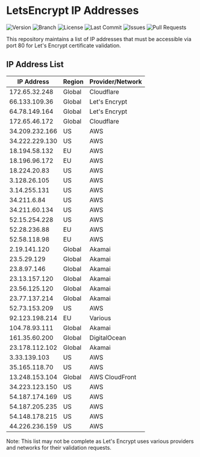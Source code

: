 # LetsEncrypt IP Addresses
![Version](https://img.shields.io/github/v/tag/n3roGit/LetsEncryptIPs?label=Version&cache_seconds=0)
![Branch](https://img.shields.io/badge/dynamic/json?color=blue&label=Branch&query=$.default_branch&url=https://api.github.com/repos/n3roGit/LetsEncryptIPs)
![License](https://img.shields.io/github/license/n3roGit/LetsEncryptIPs)
![Last Commit](https://img.shields.io/github/last-commit/n3roGit/LetsEncryptIPs)
![Issues](https://img.shields.io/github/issues/n3roGit/LetsEncryptIPs)
![Pull Requests](https://img.shields.io/github/issues-pr/n3roGit/LetsEncryptIPs)

This repository maintains a list of IP addresses that must be accessible via port 80 for Let's Encrypt certificate validation.

## IP Address List

| IP Address      | Region | Provider/Network    |
|-----------------|--------|-------------------|
| 172.65.32.248  | Global | Cloudflare       |
| 66.133.109.36  | Global | Let's Encrypt    |
| 64.78.149.164  | Global | Let's Encrypt    |
| 172.65.46.172  | Global | Cloudflare       |
| 34.209.232.166 | US     | AWS              |
| 34.222.229.130 | US     | AWS              |
| 18.194.58.132  | EU     | AWS              |
| 18.196.96.172  | EU     | AWS              |
| 18.224.20.83   | US     | AWS              |
| 3.128.26.105   | US     | AWS              |
| 3.14.255.131   | US     | AWS              |
| 34.211.6.84    | US     | AWS              |
| 34.211.60.134  | US     | AWS              |
| 52.15.254.228  | US     | AWS              |
| 52.28.236.88   | EU     | AWS              |
| 52.58.118.98   | EU     | AWS              |
| 2.19.141.120   | Global | Akamai           |
| 23.5.29.129    | Global | Akamai           |
| 23.8.97.146    | Global | Akamai           |
| 23.13.157.120  | Global | Akamai           |
| 23.56.125.120  | Global | Akamai           |
| 23.77.137.214  | Global | Akamai           |
| 52.73.153.209  | US     | AWS              |
| 92.123.198.214 | EU     | Various          |
| 104.78.93.111  | Global | Akamai           |
| 161.35.60.200  | Global | DigitalOcean     |
| 23.178.112.102 | Global | Akamai           |
| 3.33.139.103   | US     | AWS              |
| 35.165.118.70  | US     | AWS              |
| 13.248.153.104 | Global | AWS CloudFront   |
| 34.223.123.150 | US     | AWS              |
| 54.187.174.169 | US     | AWS              |
| 54.187.205.235 | US     | AWS              |
| 54.148.178.215 | US     | AWS              |
| 44.226.236.159 | US     | AWS              |

Note: This list may not be complete as Let's Encrypt uses various providers and networks for their validation requests.
